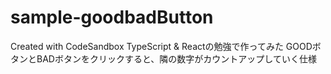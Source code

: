 # sample-goodbadButton
Created with CodeSandbox
TypeScript & Reactの勉強で作ってみた
GOODボタンとBADボタンをクリックすると、隣の数字がカウントアップしていく仕様

